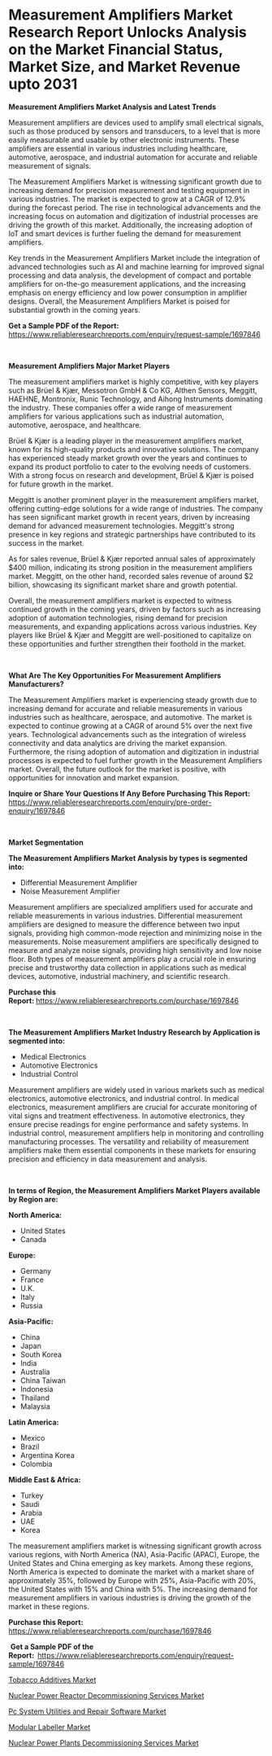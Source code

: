 <p><h1>Measurement Amplifiers Market Research Report Unlocks Analysis on the Market Financial Status, Market Size, and Market Revenue upto 2031</h1></p><p><strong>Measurement Amplifiers Market Analysis and Latest Trends</strong></p>
<p><p>Measurement amplifiers are devices used to amplify small electrical signals, such as those produced by sensors and transducers, to a level that is more easily measurable and usable by other electronic instruments. These amplifiers are essential in various industries including healthcare, automotive, aerospace, and industrial automation for accurate and reliable measurement of signals.</p><p>The Measurement Amplifiers Market is witnessing significant growth due to increasing demand for precision measurement and testing equipment in various industries. The market is expected to grow at a CAGR of 12.9% during the forecast period. The rise in technological advancements and the increasing focus on automation and digitization of industrial processes are driving the growth of this market. Additionally, the increasing adoption of IoT and smart devices is further fueling the demand for measurement amplifiers.</p><p>Key trends in the Measurement Amplifiers Market include the integration of advanced technologies such as AI and machine learning for improved signal processing and data analysis, the development of compact and portable amplifiers for on-the-go measurement applications, and the increasing emphasis on energy efficiency and low power consumption in amplifier designs. Overall, the Measurement Amplifiers Market is poised for substantial growth in the coming years.</p></p>
<p><strong>Get a Sample PDF of the Report:&nbsp;</strong> <a href="https://www.reliableresearchreports.com/enquiry/request-sample/1697846">https://www.reliableresearchreports.com/enquiry/request-sample/1697846</a></p>
<p>&nbsp;</p>
<p><strong>Measurement Amplifiers Major Market Players</strong></p>
<p><p>The measurement amplifiers market is highly competitive, with key players such as Brüel & Kjær, Messotron GmbH & Co KG, Althen Sensors, Meggitt, HAEHNE, Montronix, Runic Technology, and Aihong Instruments dominating the industry. These companies offer a wide range of measurement amplifiers for various applications such as industrial automation, automotive, aerospace, and healthcare.</p><p>Brüel & Kjær is a leading player in the measurement amplifiers market, known for its high-quality products and innovative solutions. The company has experienced steady market growth over the years and continues to expand its product portfolio to cater to the evolving needs of customers. With a strong focus on research and development, Brüel & Kjær is poised for future growth in the market.</p><p>Meggitt is another prominent player in the measurement amplifiers market, offering cutting-edge solutions for a wide range of industries. The company has seen significant market growth in recent years, driven by increasing demand for advanced measurement technologies. Meggitt's strong presence in key regions and strategic partnerships have contributed to its success in the market.</p><p>As for sales revenue, Brüel & Kjær reported annual sales of approximately $400 million, indicating its strong position in the measurement amplifiers market. Meggitt, on the other hand, recorded sales revenue of around $2 billion, showcasing its significant market share and growth potential.</p><p>Overall, the measurement amplifiers market is expected to witness continued growth in the coming years, driven by factors such as increasing adoption of automation technologies, rising demand for precision measurements, and expanding applications across various industries. Key players like Brüel & Kjær and Meggitt are well-positioned to capitalize on these opportunities and further strengthen their foothold in the market.</p></p>
<p>&nbsp;</p>
<p><strong>What Are The Key Opportunities For Measurement Amplifiers Manufacturers?</strong></p>
<p><p>The Measurement Amplifiers market is experiencing steady growth due to increasing demand for accurate and reliable measurements in various industries such as healthcare, aerospace, and automotive. The market is expected to continue growing at a CAGR of around 5% over the next five years. Technological advancements such as the integration of wireless connectivity and data analytics are driving the market expansion. Furthermore, the rising adoption of automation and digitization in industrial processes is expected to fuel further growth in the Measurement Amplifiers market. Overall, the future outlook for the market is positive, with opportunities for innovation and market expansion.</p></p>
<p><strong>Inquire or Share Your Questions If Any Before Purchasing This Report:</strong> <a href="https://www.reliableresearchreports.com/enquiry/pre-order-enquiry/1697846">https://www.reliableresearchreports.com/enquiry/pre-order-enquiry/1697846</a></p>
<p>&nbsp;</p>
<p><strong>Market Segmentation</strong></p>
<p><strong>The Measurement Amplifiers Market Analysis by types is segmented into:</strong></p>
<p><ul><li>Differential Measurement Amplifier</li><li>Noise Measurement Amplifier</li></ul></p>
<p><p>Measurement amplifiers are specialized amplifiers used for accurate and reliable measurements in various industries. Differential measurement amplifiers are designed to measure the difference between two input signals, providing high common-mode rejection and minimizing noise in the measurements. Noise measurement amplifiers are specifically designed to measure and analyze noise signals, providing high sensitivity and low noise floor. Both types of measurement amplifiers play a crucial role in ensuring precise and trustworthy data collection in applications such as medical devices, automotive, industrial machinery, and scientific research.</p></p>
<p><strong>Purchase this Report:&nbsp;</strong><a href="https://www.reliableresearchreports.com/purchase/1697846">https://www.reliableresearchreports.com/purchase/1697846</a></p>
<p>&nbsp;</p>
<p><strong>The Measurement Amplifiers Market Industry Research by Application is segmented into:</strong></p>
<p><ul><li>Medical Electronics</li><li>Automotive Electronics</li><li>Industrial Control</li></ul></p>
<p><p>Measurement amplifiers are widely used in various markets such as medical electronics, automotive electronics, and industrial control. In medical electronics, measurement amplifiers are crucial for accurate monitoring of vital signs and treatment effectiveness. In automotive electronics, they ensure precise readings for engine performance and safety systems. In industrial control, measurement amplifiers help in monitoring and controlling manufacturing processes. The versatility and reliability of measurement amplifiers make them essential components in these markets for ensuring precision and efficiency in data measurement and analysis.</p></p>
<p>&nbsp;</p>
<p><strong>In terms of Region, the Measurement Amplifiers Market Players available by Region are:</strong></p>
<p>
    <p> <strong> North America: </strong>
        <ul>
            <li>United States</li>
            <li>Canada</li>
        </ul>
        </p> 
    <p> <strong> Europe: </strong>
        <ul>
            <li>Germany</li>
            <li>France</li>
            <li>U.K.</li>
            <li>Italy</li>
            <li>Russia</li>
        </ul>
        </p> 
    <p> <strong> Asia-Pacific: </strong>
        <ul>
            <li>China</li>
            <li>Japan</li>
            <li>South Korea</li>
            <li>India</li>
            <li>Australia</li>
            <li>China Taiwan</li>
            <li>Indonesia</li>
            <li>Thailand</li>
            <li>Malaysia</li>
        </ul>
        </p> 
    <p> <strong> Latin America: </strong>
        <ul>
            <li>Mexico</li>
            <li>Brazil</li>
            <li>Argentina Korea</li>
            <li>Colombia</li>
        </ul>
        </p> 
    <p> <strong> Middle East & Africa: </strong>
        <ul>
            <li>Turkey</li>
            <li>Saudi</li>
            <li>Arabia</li>
            <li>UAE</li>
            <li>Korea</li>
        </ul>
    </p>
    </p>
<p><p>The measurement amplifiers market is witnessing significant growth across various regions, with North America (NA), Asia-Pacific (APAC), Europe, the United States and China emerging as key markets. Among these regions, North America is expected to dominate the market with a market share of approximately 35%, followed by Europe with 25%, Asia-Pacific with 20%, the United States with 15% and China with 5%. The increasing demand for measurement amplifiers in various industries is driving the growth of the market in these regions.</p></p>
<p><strong>Purchase this Report: </strong><a href="https://www.reliableresearchreports.com/purchase/1697846">https://www.reliableresearchreports.com/purchase/1697846</a></p>
<p>&nbsp;<strong>Get a Sample PDF of the Report:&nbsp;&nbsp;</strong><a href="https://www.reliableresearchreports.com/enquiry/request-sample/1697846">https://www.reliableresearchreports.com/enquiry/request-sample/1697846</a></p>
<p><strong></strong></p>
<p><p><a href="https://github.com/ruddyyedelwadw/Market-Research-Report-List-1/blob/main/tobacco-additives-market.md">Tobacco Additives Market</a></p><p><a href="https://medium.com/@kathydavis04/nuclear-power-reactor-decommissioning-services-market-insights-into-market-cagr-market-trends-058785de2c81">Nuclear Power Reactor Decommissioning Services Market</a></p><p><a href="https://medium.com/@saraprifti1917/analyzing-pc-system-utilities-and-repair-software-market-global-industry-perspective-and-forecast-61dc63c346b9">Pc System Utilities and Repair Software Market</a></p><p><a href="https://github.com/jaidynmorantestelletmjzya/Market-Research-Report-List-1/blob/main/modular-labeller-market.md">Modular Labeller Market</a></p><p><a href="https://medium.com/@kathydavis04/nuclear-power-plants-decommissioning-services-nbsp-market-focuses-on-market-share-size-and-192ad5e53ba6">Nuclear Power Plants Decommissioning Services Market</a></p></p>